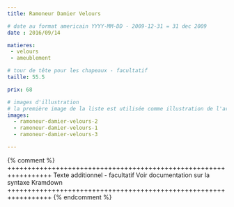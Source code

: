 ```yaml
---
title: Ramoneur Damier Velours

# date au format americain YYYY-MM-DD - 2009-12-31 = 31 dec 2009
date : 2016/09/14

matieres:
 - velours
 - ameublement

# tour de tête pour les chapeaux - facultatif
taille: 55.5

prix: 68

# images d'illustration
# la première image de la liste est utilisée comme illustration de l'article dans les pages de listing.
images:
  - ramoneur-damier-velours-2
  - ramoneur-damier-velours-1
  - ramoneur-damier-velours-3

---
```

{% comment %} +++++++++++++++++++++++++++++++++++++++++++++++++++++++++++++++++
              Texte additionnel - facultatif
              Voir documentation sur la syntaxe Kramdown
+++++++++++++++++++++++++++++++++++++++++++++++++++++++++++++++++ {% endcomment %}
